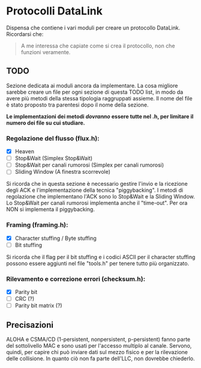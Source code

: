 # Protocolli DataLink
Dispensa che contiene i vari moduli per creare un protocollo DataLink.
Ricordarsi che:
> A me interessa che capiate come si crea il protocollo, non che funzioni veramente.

## TODO
Sezione dedicata ai moduli ancora da implementare.
La cosa migliore sarebbe creare un file per ogni sezione di questa TODO list, in modo da avere più metodi della stessa tipologia raggruppati assieme.
Il nome del file è stato proposto tra parentesi dopo il nome della sezione.

**Le implementazioni dei metodi _dovranno_ essere tutte nel .h, per limitare il numero dei file su cui studiare.**

### Regolazione del flusso (flux.h):
- [x] Heaven
- [ ] Stop&Wait (Simplex Stop&Wait)
- [ ] Stop&Wait per canali rumorosi (Simplex per canali rumorosi)
- [ ] Sliding Window (A finestra scorrevole)

Si ricorda che in questa sezione è necessario gestire l'invio e la ricezione degli ACK e l'implementazione della tecnica "piggybacking".
I metodi di regolazione che implementano l'ACK sono lo Stop&Wait e la Sliding Window.
Lo Stop&Wait per canali rumorosi implementa anche il "time-out".
Per ora NON si implementa il piggybacking.

### Framing (framing.h):
- [x] Character stuffing / Byte stuffing
- [ ] Bit stuffing

Si ricorda che il flag per il bit stuffing e i codici ASCII per il character stuffing possono essere aggiunti nel file "tools.h" per tenere tutto più organizzato.

### Rilevamento e correzione errori (checksum.h):
- [x] Parity bit
- [ ] CRC (?)
- [ ] Parity bit matrix (?)

## Precisazioni
ALOHA e CSMA/CD (1-persistent, nonpersistent, p-persistent) fanno parte del sottolivello MAC e sono usati per l'accesso multiplo al canale. Servono, quindi, per capire chi può inviare dati sul mezzo fisico e per la rilevazione delle collisione.
In quanto ciò non fa parte dell'LLC, non dovrebbe chiederlo.
